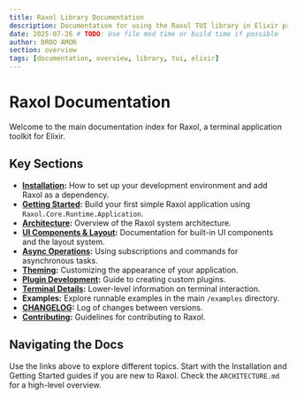 ```yaml
---
title: Raxol Library Documentation
description: Documentation for using the Raxol TUI library in Elixir projects
date: 2025-07-26 # TODO: Use file mod time or build time if possible
author: DROO AMOR
section: overview
tags: [documentation, overview, library, tui, elixir]
---
```


# Raxol Documentation

Welcome to the main documentation index for Raxol, a terminal application toolkit for Elixir.

## Key Sections

- **[Installation](development/DevelopmentSetup.md):** How to set up your development environment and add Raxol as a dependency.
- **[Getting Started](guides/quick_start.md):** Build your first simple Raxol application using `Raxol.Core.Runtime.Application`.
- **[Architecture](ARCHITECTURE.md):** Overview of the Raxol system architecture.
- **[UI Components & Layout](guides/components.md):** Documentation for built-in UI components and the layout system.
- **[Async Operations](guides/async_operations.md):** Using subscriptions and commands for asynchronous tasks.
- **[Theming](guides/theming.md):** Customizing the appearance of your application.
- **[Plugin Development](guides/plugin_development.md):** Guide to creating custom plugins.
- **[Terminal Details](development/terminal/README.md):** Lower-level information on terminal interaction.
- **Examples:** Explore runnable examples in the main `/examples` directory.
- **[CHANGELOG](../docs/development/changes/CHANGELOG.md):** Log of changes between versions.
- **[Contributing](../CONTRIBUTING.md):** Guidelines for contributing to Raxol.

## Navigating the Docs

Use the links above to explore different topics. Start with the Installation and Getting Started guides if you are new to Raxol. Check the `ARCHITECTURE.md` for a high-level overview.
